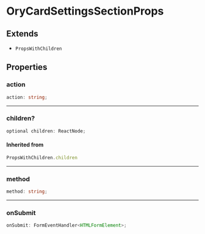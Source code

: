 # OryCardSettingsSectionProps

## Extends

- `PropsWithChildren`

## Properties

### action

```ts
action: string;
```

***

### children?

```ts
optional children: ReactNode;
```

#### Inherited from

```ts
PropsWithChildren.children
```

***

### method

```ts
method: string;
```

***

### onSubmit

```ts
onSubmit: FormEventHandler<HTMLFormElement>;
```
